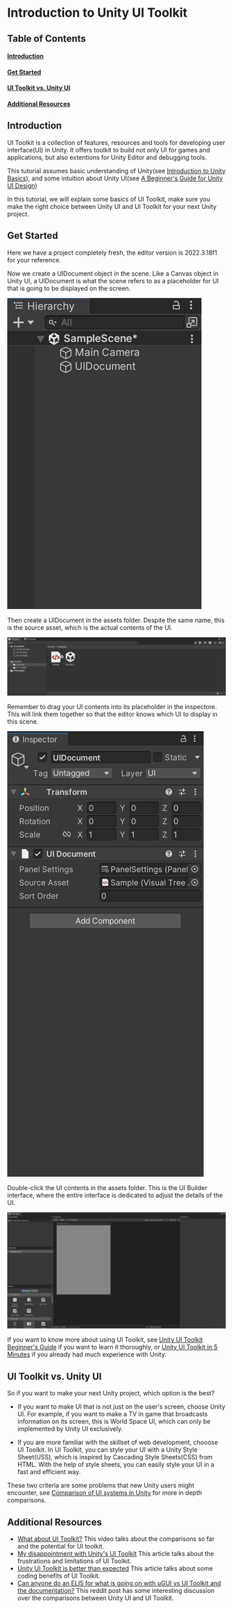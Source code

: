 # Introduction to Unity UI Toolkit

## Table of Contents
#### [Introduction](#introduction-1)
#### [Get Started](#get-started-1)
#### [UI Toolkit vs. Unity UI](#ui-toolkit-vs-unity-ui-1)
#### [Additional Resources](#additional-resources-1)

## Introduction <a id="introduction-1"></a>

UI Toolkit is a collection of features, resources and tools for developing user interface(UI) in Unity. It offers toolkit to build not only UI for games and applications, but also extentions for Unity Editor and debugging tools.

This tutorial assumes basic understanding of Unity(see [Introduction to Unity Basics](/Unity_Intro.md)), and some intuition about Unity UI(see [A Beginner's Guide for Unity UI Design](/Unity_UI.md))

In this tutorial, we will explain some basics of UI Toolkit, make sure you make the right choice between Unity UI and UI Toolkit for your next Unity project.


## Get Started <a id="get-started-1"></a>

Here we have a project completely fresh, the editor version is 2022.3.18f1 for your reference.

Now we create a UIDocument object in the scene. Like a Canvas object in Unity UI, a UIDocument is what the scene refers to as a placeholder for UI that is going to be displayed on the screen.

![Created UIDocument in Scene](Unity%20UI%20Toolkit/Created%20UIDocument%20in%20Scene.png)

Then create a UIDocument in the assets folder. Despite the same name, this is the source asset, which is the actual contents of the UI.

![Created UIDocument in Assets](Unity%20UI%20Toolkit/Created%20UIDocument%20in%20Assets.png)

Remember to drag your UI contents into its placeholder in the inspectore. This will link them together so that the editor knows which UI to display in this scene.

![Select Source Asset](Unity%20UI%20Toolkit/Select%20Source%20Asset.png)

Double-click the UI contents in the assets folder. This is the UI Builder interface, where the entire interface is dedicated to adjust the details of the UI.

![UI Builder](Unity%20UI%20Toolkit/UI%20Builder.png)

If you want to know more about using UI Toolkit, see [Unity UI Toolkit Beginner's Guide](https://www.youtube.com/watch?v=0mYtI21Fmg4&list=PLgCVPIIZ3xL_FVLhDrC3atsy8CiZzAMh6) if you want to learn it thoroughly, or [Unity UI Toolkit in 5 Minutes](https://www.youtube.com/watch?v=yUXFHAOXhcA) if you already had much experience with Unity.

## UI Toolkit vs. Unity UI <a id="ui-toolkit-vs-unity-ui-1"></a>

So if you want to make your next Unity project, which option is the best?

- If you want to make UI that is not just on the user's screen, choose Unity UI. For example, if you want to make a TV in game that broadcasts information on its screen, this is World Space UI, which can only be implemented by Unity UI exclusively.

- If you are more familiar with the skillset of web development, chooose UI Toolkit. In UI Toolkit, you can style your UI with a Unity Style Sheet(USS), which is inspired by Cascading Style Sheets(CSS) from HTML. With the help of style sheets, you can easily style your UI in a fast and efficient way.

These two criteria are some problems that new Unity users might encounter, see [Comparison of UI systems in Unity](https://docs.unity3d.com/Manual/UI-system-compare.html) for more in depth comparisons.

## Additional Resources <a id="additional-resources-1"></a>

- [What about UI Toolkit?](https://www.youtube.com/watch?v=Wz3k6afpDv8) This video talks about the comparisons so far and the potential for UI toolkit.
- [My disappointment with Unity's UI Toolkit](https://mortoray.com/my-disappointment-with-unity-uitoolkit/) This article talks about the frustrations and limitations of UI Toolkit.
- [Unity UI Toolkit is better than expected](https://prographers.com/blog/unity-ui-toolkit-is-better-than-expected) This article talks about some coding benefits of UI Toolkit.
- [Can anyone do an ELI5 for what is going on with uGUI vs UI Toolkit and the documentation?](https://www.reddit.com/r/Unity3D/comments/13agbid/can_anyone_do_an_eli5_for_what_is_going_on_with/) This reddit post has some interesting discussion over the comparisons between Unity UI and UI Toolkit.